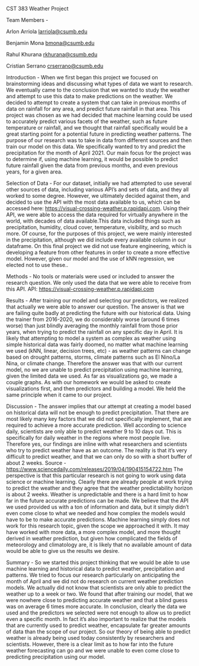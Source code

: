 CST 383 Weather Project

Team Members -

Arlon Arriola larriola@csumb.edu

Benjamin Mona bmona@csumb.edu 

Rahul Khurana rkhurana@csumb.edu 

Cristian Serrano crserrano@csumb.edu 

Introduction - 
When we first began this project we focused on brainstorming ideas and discussing what types of data we want to research. We eventually came to the conclusion that we wanted to study the weather and attempt to use this data to make predictions on the weather. We decided to attempt to create a system that can take in previous months of data on rainfall for any area, and predict future rainfall in that area. This project was chosen as we had decided that machine learning could be used to accurately predict various facets of the weather, such as future temperature or rainfall, and we thought that rainfall specifically would be a great starting point for a potential future in predicting weather patterns. 
The purpose of our research was to take in data from different sources and then train our model on this data. We specifically wanted to try and predict the precipitation for the month of April 2021. Our main focus for the project was to determine if, using machine learning, it would be possible to predict future rainfall given the data from previous months, and even previous years, for a given area. 

Selection of Data - 
For our dataset, initially we had attempted to use several other sources of data, including various API’s and sets of data, and they all worked to some degree. However, we ultimately decided against them, and decided to use the API with the most data available to us, which can be accessed here: https://visual-crossing-weather.p.rapidapi.com.
Using their API, we were able to access the data required for virtually anywhere in the world, with decades of data available.This data included things such as precipitation, humidity, cloud cover, temperature, visibility, and so much more. Of course, for the purposes of this project, we were mainly interested in the precipitation, although we did include every available column in our dataframe.
On this final project we did not use feature engineering, which is developing a feature from other features in order to create a more effective model. However, given our model and the use of kNN regression, we elected not to use these.. 

Methods -
No tools or materials were used or included to answer the research question. We only used the data that we were able to receive from this API.
API: https://visual-crossing-weather.p.rapidapi.com

Results - 
After training our model and selecting our predictors, we realized that actually we were able to answer our question. The answer is that we are failing quite badly at predicting the future with our historical data. Using the trainer from 2016-2020, we do considerably worse (around 6 times worse) than just blindly averaging the monthly rainfall from those prior years, when trying to predict the rainfall on any specific day in April. It is likely that attempting to model a system as complex as weather using simple historical data was fairly doomed, no matter what machine learning we used (kNN, linear, decision trees, etc) - as weather patterns can change based on drought patterns, storms, climate patterns such as El Nino/La Nina, or climate change.
Therefore the answer was that with our current model, no we are unable to predict precipitation using machine learning, given the limited data we used.
As far as visualizations go, we made a couple graphs. As with our homework we would be asked to create visualizations first, and then predictors and building a model. We held the same principle when it came to our project.  

Discussion -
The answer implies that our attempt at creating a model based on historical data will not be enough to predict precipitation. That there are most likely many key factors that we did not specifically implement, that are required to achieve a more accurate prediction.
Well according to science daily, scientists are only able to predict weather 9 to 10 days out. This is specifically for daily weather in the regions where most people live.
Therefore yes, our findings are inline with what researchers and scientists who try to predict weather have as an outcome. The reality is that it’s very difficult to predict weather, and that we can only do so with a short buffer of about 2 weeks. 
Source - https://www.sciencedaily.com/releases/2019/04/190415154722.htm
The perspective is that this particular research is not going to work using data science or machine learning. Clearly there are already people at work trying to predict the weather and they agree that the weather predictability horizon is about 2 weeks. Weather is unpredictable and there is a hard limit to how far in the future accurate predictions can be made. 
We believe that the API we used provided us with a ton of information and data, but it simply didn’t even come close to what we needed and how complex the models would have to be to make accurate predictions. Machine learning simply does not work for this research topic, given the scope we approached it with. It may have worked with more data, a more complex model, and more thought derived in weather prediction, but given how complicated the fields of meteorology and climatology are, it is likely that no available amount of data would be able to give us the results we desire.

Summary - 
So we started this project thinking that we would be able to use machine learning and historical data to predict weather, precipitation and patterns. We tried to focus our research particularly on anticipating the month of April and we did not do research on current weather prediction models. We actually did not know that scientists are only able to predict the weather up to a week or two. We found that after training our model, that we were nowhere close to predicting accurate weather and that a blind guess was on average 6 times more accurate. In conclusion, clearly the data we used and the predictors we selected were not enough to allow us to predict even a specific month. In fact it’s also important to realize that the models that are currently used to predict weather, encapsulate far greater amounts of data than the scope of our project. So our theory of being able to predict weather is already being used today consistently by researchers and scientists. However, there is a clear limit as to how far into the future weather forecasting can go and we were unable to even come close to predicting precipitation using our model. 
